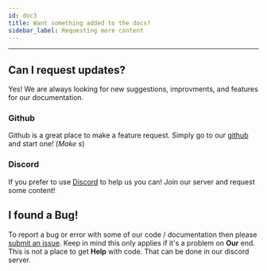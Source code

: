 ```yaml
---
id: doc3
title: Want something added to the docs?
sidebar_label: Requesting more content
---
```


---

## Can I request updates?

Yes! We are always looking for new suggestions, improvments, and features for our documentation.

### Github

Github is a great place to make a feature request. Simply go to our [github](https://github.com/DeepWebDevelopers/discord-bot-guide/discussions) and start one! (_Make s_)

### Discord

If you prefer to use [Discord](https://discord.com/invite/NbqBQbaejS) to help us you can! Join our server and request some content!

## I found a Bug!

To report a bug or error with some of our code / documentation then please [submit an issue](https://github.com/DeepWebDevelopers/discord-bot-guide/issues). Keep in mind this only applies if it's a problem on **Our** end. This is not a place to get **Help** with code. That can be done in our discord server.
